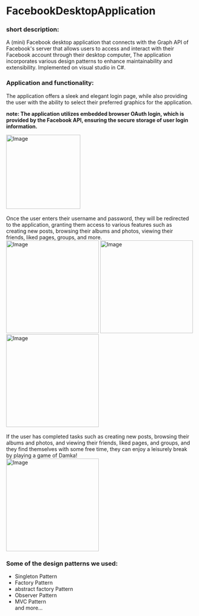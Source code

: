 # FacebookDesktopApplication
### short description:
A (mini) Facebook desktop application that connects with the Graph API of Facebook's server that allows users to access and interact with their Facebook account through their desktop computer, The application incorporates various design patterns to enhance maintainability and extensibility. Implemented on visual studio in C#.

### Application and functionality:

The application offers a sleek and elegant login page, while also providing the user with the ability to select their preferred graphics for the application.

**note: The application utilizes embedded browser OAuth login, which is provided by the Facebook API, ensuring the secure storage of user login information.**
<div>
  <img src="https://github.com/MuhammadShamrokh/FacebookDesktopApplication/assets/118557258/71f0ffdf-b42c-4be5-8367-f353c8a3ad87" alt="Image" width="200" height="200">
</div>
<br>
Once the user enters their username and password, they will be redirected to the application, granting them access to various features such as creating new posts, browsing their albums and photos, viewing their friends, liked pages, groups, and more.

<div>
  <img src="https://github.com/MuhammadShamrokh/FacebookDesktopApplication/assets/118557258/4f61623a-29a9-46e9-bfb2-cff5e7fe1ca4" alt="Image" width="250" height="250">
  <img src="https://github.com/MuhammadShamrokh/FacebookDesktopApplication/assets/118557258/944abff3-45fa-4418-b7cf-40154c4640e4" alt="Image" width="250" height="250">
  <img src="https://github.com/MuhammadShamrokh/FacebookDesktopApplication/assets/118557258/5fba6d71-629f-4187-969a-a7c7c87e90f0" alt="Image" width="250" height="250">
</div>
<br>
If the user has completed tasks such as creating new posts, browsing their albums and photos, and viewing their friends, liked pages, and groups, and they find themselves with some free time, they can enjoy a leisurely break by playing a game of Damka!
<div>
  <img src="https://github.com/MuhammadShamrokh/FacebookDesktopApplication/assets/118557258/43701e04-78d1-4093-b577-ac9f7c60c3ea" alt="Image" width="250" height="250">
</div>


### Some of the design patterns we used:
* Singleton Pattern
* Factory Pattern
* abstract factory Pattern
* Observer Pattern
* MVC Pattern<br>
and more...

